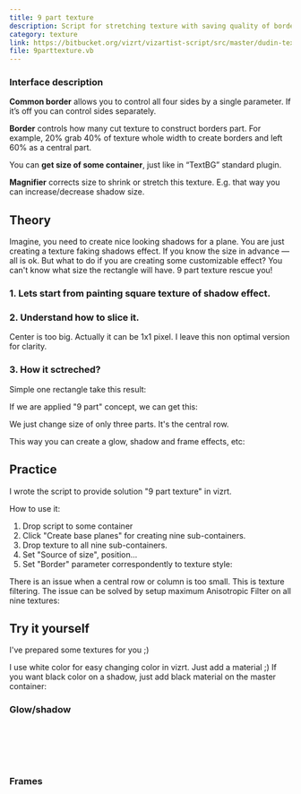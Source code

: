 ```yaml
---
title: 9 part texture
description: Script for stretching texture with saving quality of borders and corners.
category: texture
link: https://bitbucket.org/vizrt/vizartist-script/src/master/dudin-texture/dudin-9parttexture/
file: 9parttexture.vb
---
```


<interface-description image="interface.png">

### Interface description

__Common border__ allows you to control all four sides by a single parameter. If it’s off you can control sides separately.

__Border__ controls how many cut texture to construct borders part. For example, 20% grab 40% of texture whole width to create borders and left 60% as a central part.

You can __get size of some container__, just like in “TextBG” standard plugin.

__Magnifier__ corrects size to shrink or stretch this texture. E.g. that way you can increase/decrease shadow size.

</interface-description>

<media-youtube url="https://www.youtube.com/embed/AbJf5V1j-Ko" />

## Theory

Imagine, you need to create nice looking shadows for a plane. You are just creating a texture faking shadows effect. If you know the size in advance — all is ok. But what to do if you are creating some customizable effect? You can't know what size the rectangle will have. 9 part texture rescue you!

<media-image name="script-9-part-before-and-after.png" />

### 1. Lets start from painting square texture of shadow effect.

<media-image name="script-9-part-example-shadow-source.png" />

### 2. Understand how to slice it.

<media-image name="script-9-part-example-shadow-sliced.png" />

Center is too big. Actually it can be 1x1 pixel. I leave this non optimal version for clarity.

### 3. How it sctreched?

Simple one rectangle take this result:

<media-image name="script-9-part-example-stretched.png" />

If we are applied "9 part" concept, we can get this:

<media-image name="script-9-part-example-working.png" />

We just change size of only three parts. It's the central row.

<media-image name="script-9-part-example-how-it-working.png" />

This way you can create a glow, shadow and frame effects, etc:

<media-image name="9-part-texture-cover.png" />

## Practice

I wrote the script to provide solution "9 part texture" in vizrt. 

How to use it:

1. Drop script to some container
2. Click "Create base planes" for creating nine sub-containers.
3. Drop texture to all nine sub-containers.
4. Set "Source of size", position...
5. Set "Border" parameter correspondently to texture style:
<media-image img.html name="script-9-part-texture-setup.gif" />

There is an issue when a central row or column is too small. This is texture filtering.
The issue can be solved by setup maximum Anisotropic Filter on all nine textures:

<media-image name="script-9-part-texture-anisotropic-filter.gif" />
<media-image name="script-9-part-texture-filter-for-all.png" />

## Try it yourself

I've prepared some textures for you ;)

I use white color for easy changing color in vizrt. Just add a material ;) If you want black color on a shadow, just add black material on the master container:

<media-image name="script-9-part-add-black-material.png" />

### Glow/shadow

<media-image name="try/RectangleBlur10.png" transparent /> <br/>
<media-image name="try/RectangleBlur30.png" transparent /> <br/>
<media-image name="try/RectangleBlur50.png" transparent /> <br/>
<media-image name="try/RectangleBlur70.png" transparent /> <br/>

### Frames

<media-image name="try/ArtFrame512.png" transparent /> <br/>
<media-image name="try/NeonFrame128.png" transparent /> <br/>
<media-image name="try/GlowFrame128.png" transparent /> <br/>
